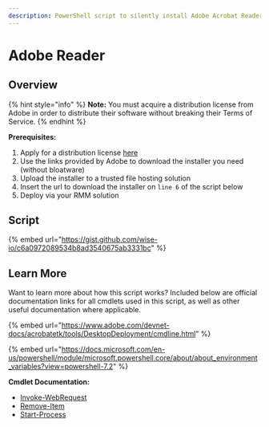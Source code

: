 ```yaml
---
description: PowerShell script to silently install Adobe Acrobat Reader DC.
---
```


# Adobe Reader

## Overview

{% hint style="info" %}
**Note:** You must acquire a distribution license from Adobe in order to distribute their software without breaking their Terms of Service.
{% endhint %}

**Prerequisites:**

1. Apply for a distribution license [here](http://www.adobe.com/products/reader/rdr\_distribution1.html)
2. Use the links provided by Adobe to download the installer you need (without bloatware)
3. Upload the installer to a trusted file hosting solution
4. Insert the url to download the installer on `line 6` of the script below
5. Deploy via your RMM solution

## Script

{% embed url="https://gist.github.com/wise-io/c6a0972089534b8ad3540675ab3331bc" %}

## Learn More

Want to learn more about how this script works? Included below are official documentation links for all cmdlets used in this script, as well as other useful documentation where applicable.

{% embed url="https://www.adobe.com/devnet-docs/acrobatetk/tools/DesktopDeployment/cmdline.html" %}

{% embed url="https://docs.microsoft.com/en-us/powershell/module/microsoft.powershell.core/about/about_environment_variables?view=powershell-7.2" %}

**Cmdlet Documentation:**

* [Invoke-WebRequest](https://docs.microsoft.com/en-us/powershell/module/microsoft.powershell.utility/invoke-webrequest?view=powershell-7.2)
* [Remove-Item](https://docs.microsoft.com/en-us/powershell/module/microsoft.powershell.management/remove-item?view=powershell-7.2)
* [Start-Process](https://docs.microsoft.com/en-us/powershell/module/microsoft.powershell.management/start-process?view=powershell-7.2)
